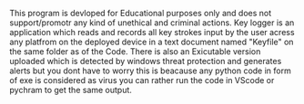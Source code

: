 This program is devloped for Educational purposes only and does not support/promotr any kind of unethical and criminal actions.
Key logger is an application which reads and records all key strokes input by the user acress any platfrom on the deployed device in a text document named "Keyfile" on the same folder as of the Code.
There is also an Exicutable version uploaded which is detected by windows threat protection and generates alerts but you dont have to worry this is beacause any python code in form of exe is considered as virus you
can rather run the code in VScode or pychram to get the same output.
